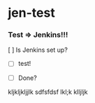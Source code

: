 # jen-test
### Test => Jenkins!!!
[ ] Is Jenkins set up?

- [ ] test!
* [ ] Done? 

kljkljkljjlk
sdfsfdsf
lkl;k
klljljk
